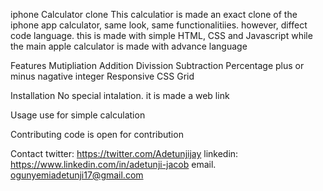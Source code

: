 iphone Calculator clone
This calculatior is made an exact clone of the iphone app calculator, same look, same functionalitiies. however, diffect code language.
this is made with simple HTML, CSS and Javascript while the main apple calculator is made with advance language

Features
Mutipliation
Addition
Divission
Subtraction
Percentage
plus or minus nagative integer
Responsive CSS Grid

Installation
No special intalation. it is made a web link

Usage
use for simple calculation

Contributing
code is open for contribution

Contact
twitter: https://twitter.com/Adetunjijay
linkedin: https://www.linkedin.com/in/adetunji-jacob
email. ogunyemiadetunji17@gmail.com
